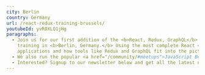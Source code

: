 ```yaml
---
city: Berlin
country: Germany
url: /react-redux-training-brussels/
youtubeId: yvROXLQ1jHg
paragraphs:
  - Join us for our first addition of the <b>React, Redux, GraphQL</b>
    training in <b>Berlin, Germany.</b> Using the most complete React <a href="/curriculum">curriculum</a> available, you'll learn how to build production ready React
    applications and how tools like Redux and GraphQL fit into the picture.
  - We also run the popular <a href="/community/#meetups">JavaScript Berlin Meetup group</a> where we run hands-on workshops for the local dev community.
  - Interested? Signup to our newsletter below and get all the latest news...
---
```

